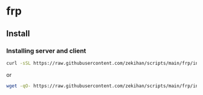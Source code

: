 # frp

## Install

### Installing server and client

```bash
curl -sSL https://raw.githubusercontent.com/zekihan/scripts/main/frp/install.sh | bash
```

or

```bash
wget -qO- https://raw.githubusercontent.com/zekihan/scripts/main/frp/install.sh | bash
```
